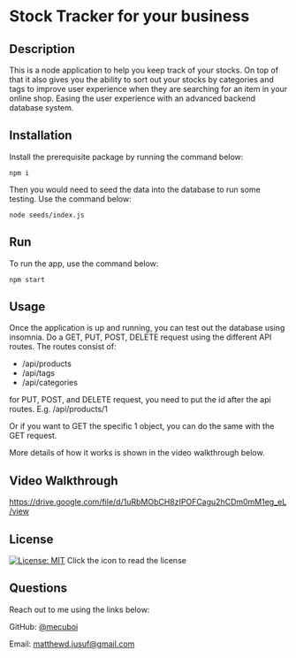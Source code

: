 # Stock Tracker for your business

## Description

This is a node application to help you keep track of your stocks. On top of that it also gives you the ability to sort out your stocks by categories and tags to improve user experience when they are searching for an item in your online shop. Easing the user experience with an advanced backend database system.

## Installation

Install the prerequisite package by running the command below:
```
npm i
```

Then you would need to seed the data into the database to run some testing. Use the command below:
```
node seeds/index.js
```

## Run

To run the app, use the command below:
```
npm start
```

## Usage

Once the application is up and running, you can test out the database using insomnia. Do a GET, PUT, POST, DELETE request using the different API routes. The routes consist of:
- /api/products
- /api/tags
- /api/categories

for PUT, POST, and DELETE request, you need to put the id after the api routes. E.g. /api/products/1

Or if you want to GET the specific 1 object, you can do the same with the GET request.

More details of how it works is shown in the video walkthrough below.


## Video Walkthrough

https://drive.google.com/file/d/1uRbMObCH8zIPOFCagu2hCDm0mM1eg_eL/view

## License

[![License: MIT](https://img.shields.io/badge/License-MIT-yellow.svg)](https://github.com/mecuboi/ecommerce-stocktracker/blob/main/LICENSE)
Click the icon to read the license


## Questions

Reach out to me using the links below:

GitHub: [@mecuboi](https://github.com/mecuboi)

Email: matthewd.jusuf@gmail.com

